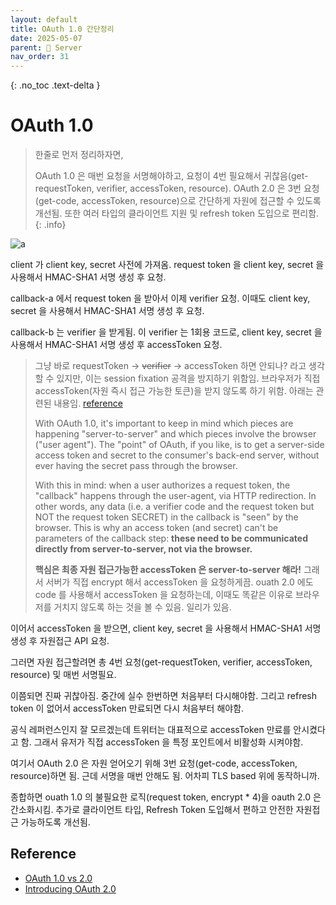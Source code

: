 ```yaml
---
layout: default
title: OAuth 1.0 간단정리
date: 2025-05-07
parent: 📌 Server
nav_order: 31
---
```


{: .no_toc .text-delta }

# OAuth 1.0

> 한줄로 먼저 정리하자면,
> 
> OAuth 1.0 은 매번 요청을 서명해야하고, 요청이 4번 필요해서 귀찮음(get-requestToken, verifier, accessToken, resource). OAuth 2.0 은 3번 요청(get-code, accessToken, resource)으로 간단하게 자원에 접근할 수 있도록 개선됨. 또한 여러 타입의 클라이언트 지원 및 refresh token 도입으로 편리함.
{: .info}

![a](../2025-05-07-20-21-20.png)

client 가 client key, secret 사전에 가져옴. request token 을 client key, secret 을 사용해서 HMAC-SHA1 서명 생성 후 요청. 

callback-a 에서 request token 을 받아서 이제 verifier 요청. 이때도 client key, secret 을 사용해서 HMAC-SHA1 서명 생성 후 요청. 

callback-b 는 verifier 을 받게됨. 이 verifier 는 1회용 코드로, client key, secret 을 사용해서 HMAC-SHA1 서명 생성 후 accessToken 요청.

> 그냥 바로 requestToken -> ~~verifier~~ -> accessToken 하면 안되나? 라고 생각할 수 있지만, 이는 session fixation 공격을 방지하기 위함임. 브라우저가 직접 accessToken(자원 즉시 접근 가능한 토큰)을 받지 않도록 하기 위함. 아래는 관련된 내용임. [reference](https://stackoverflow.com/questions/2886803/why-does-an-authorized-oauth-1-0-request-token-need-to-be-exchanged-for-an-acces)
> 
> With OAuth 1.0, it's important to keep in mind which pieces are happening "server-to-server" and which pieces involve the browser ("user agent"). The "point" of OAuth, if you like, is to get a server-side access token and secret to the consumer's back-end server, without ever having the secret pass through the browser.
> 
> With this in mind: when a user authorizes a request token, the "callback" happens through the user-agent, via HTTP redirection. In other words, any data (i.e. a verifier code and the request token but NOT the request token SECRET) in the callback is "seen" by the browser. This is why an access token (and secret) can't be parameters of the callback step: **these need to be communicated directly from server-to-server, not via the browser.**
>
> **핵심은 최종 자원 접근가능한 accessToken 은 server-to-server 해라!** 그래서 서버가 직접 encrypt 해서 accessToken 을 요청하게끔. ouath 2.0 에도 code 를 사용해서 accessToken 을 요청하는데, 이때도 똑같은 이유로 브라우저를 거치지 않도록 하는 것을 볼 수 있음. 일리가 있음.


이어서 accessToken 을 받으면, client key, secret 을 사용해서 HMAC-SHA1 서명 생성 후 자원접근 API 요청.

그러면 자원 접근할려면 총 4번 요청(get-requestToken, verifier, accessToken, resource) 및 매번 서명필요.

이쯤되면 진짜 귀찮아짐. 중간에 실수 한번하면 처음부터 다시해야함. 그리고 refresh token 이 없어서 accessToken 만료되면 다시 처음부터 해야함.

공식 레퍼런스인지 잘 모르겠는데 트위터는 대표적으로 accessToken 만료를 안시켰다고 함. 그래서 유저가 직접 accessToken 을 특정 포인트에서 비활성화 시켜야함.

여기서 OAuth 2.0 은 자원 얻어오기 위해 3번 요청(get-code, accessToken, resource)하면 됨. 근데 서명을 매번 안해도 됨. 어차피 TLS based 위에 동작하니까.

종합하면 ouath 1.0 의 불필요한 로직(request token, encrypt * 4)을 oauth 2.0 은 간소화시킴. 추가로 클라이언트 타입, Refresh Token 도입해서 편하고 안전한 자원접근 가능하도록 개선됨.

## Reference
* [OAuth 1.0 vs 2.0](https://medium.com/@greekykhs/whats-the-difference-oauth-1-0-and-oauth-2-0-9f1d22e06963)
* [Introducing OAuth 2.0](https://web.archive.org/web/20170306105554/http://hueniverse.com/2010/05/15/introducing-oauth-2-0/)